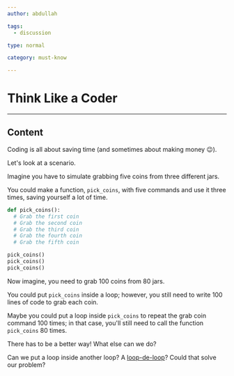 ```yaml
---
author: abdullah

tags:
  - discussion

type: normal

category: must-know

---
```


# Think Like a Coder

---
## Content

Coding is all about saving time (and sometimes about making money 😉).

Let's look at a scenario.

Imagine you have to simulate grabbing five coins from three different jars. 

You could make a function, `pick_coins`, with five commands and use it three times, saving yourself a lot of time.

```python
def pick_coins():
  # Grab the first coin
  # Grab the second coin
  # Grab the third coin
  # Grab the fourth coin
  # Grab the fifth coin

pick_coins()
pick_coins()
pick_coins()
```

Now imagine, you need to grab 100 coins from 80 jars. 

You could put `pick_coins` inside a loop; however, you still need to write 100 lines of code to grab each coin.

Maybe you could put a loop inside `pick_coins` to repeat the grab coin command 100 times; in that case, you'll still need to call the function `pick_coins` 80 times.

There has to be a better way! What else can we do?

Can we put a loop inside another loop? A [loop-de-loop](https://www.youtube.com/watch?v=Yhnx1q1_Bko&ab_channel=TheFabulousEchoes-Topic)? Could that solve our problem? 

